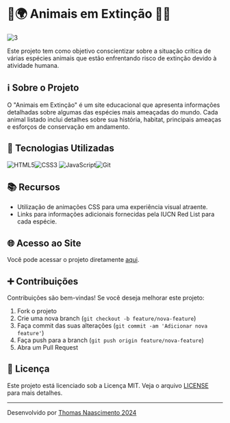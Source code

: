 # 🦁🌍 Animais em Extinção 🐘🔥

![3](https://github.com/thmedu/animais-ext/assets/141462806/16f7a188-e1a3-4cd4-9198-438a7a5bf0ad)




Este projeto tem como objetivo conscientizar sobre a situação crítica de várias espécies animais que estão enfrentando risco de extinção devido à atividade humana.

## ℹ️ Sobre o Projeto

O "Animais em Extinção" é um site educacional que apresenta informações detalhadas sobre algumas das espécies mais ameaçadas do mundo. Cada animal listado inclui detalhes sobre sua história, habitat, principais ameaças e esforços de conservação em andamento.


## 🚀 Tecnologias Utilizadas
![HTML5](https://img.shields.io/badge/HTML5-%23E34F26.svg?style=for-the-badge&logo=html5&logoColor=white)![CSS3](https://img.shields.io/badge/CSS3-%231572B6.svg?style=for-the-badge&logo=css3&logoColor=white)
![JavaScript](https://img.shields.io/badge/JavaScript-%23323330.svg?style=for-the-badge&logo=javascript&logoColor=%23F7DF1E)![Git](https://img.shields.io/badge/Git-%23F05033.svg?style=for-the-badge&logo=git&logoColor=white)


## 📚 Recursos

- Utilização de animações CSS para uma experiência visual atraente.
- Links para informações adicionais fornecidas pela IUCN Red List para cada espécie.

## 🌐 Acesso ao Site
Você pode acessar o projeto diretamente [aqui](https://thmedu.github.io/animais-ext/).

## ➕ Contribuições

Contribuições são bem-vindas! Se você deseja melhorar este projeto:

1. Fork o projeto
2. Crie uma nova branch (`git checkout -b feature/nova-feature`)
3. Faça commit das suas alterações (`git commit -am 'Adicionar nova feature'`)
4. Faça push para a branch (`git push origin feature/nova-feature`)
5. Abra um Pull Request

## 📝 Licença

Este projeto está licenciado sob a Licença MIT. Veja o arquivo [LICENSE](./LICENSE) para mais detalhes.

---

Desenvolvido por [Thomas Naascimento 2024 ](https://github.com/thmedu)
